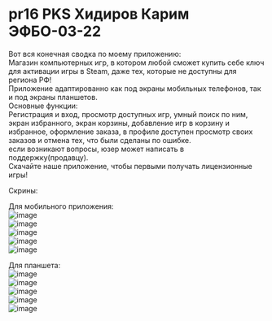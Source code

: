 # pr16 PKS Хидиров Карим ЭФБО-03-22

Вот вся конечная сводка по моему приложению:  
Магазин компьютерных игр, в котором любой сможет купить себе ключ для активации игры в Steam, даже тех, которые не доступны для региона РФ!  
Приложение адаптированно как под экраны мобильных телефонов, так и под экраны планшетов.  
Основные функции:  
Регистрация и вход, просмотр доступных игр, умный поиск по ним, экран избранного, экран корзины, добавление игр в корзину и избранное, оформление заказа, в профиле доступен просмотр своих заказов и отмена тех, что были сделаны по ошибке.  
если возникают вопросы, юзер может написать в поддержку(продавцу).  
Скачайте наше приложение, чтобы первыми получать лицензионные игры!  

Скрины:  

Для мобильного приложения:  
![image](https://github.com/user-attachments/assets/cb520df2-da86-4579-88e4-a0564b2afa2d)  
![image](https://github.com/user-attachments/assets/cb0ed6d7-6e90-49dd-94cf-2bd0f65c419a)  
![image](https://github.com/user-attachments/assets/592deee1-2aea-4ee1-a003-19146c10ba4d)  
![image](https://github.com/user-attachments/assets/978b650f-aad5-4313-bab2-577a9a6f9bba)  
![image](https://github.com/user-attachments/assets/e1909cce-42fd-424d-ba67-8fa6d2ba4116)  

  Для планшета:  
![image](https://github.com/user-attachments/assets/5766ddd8-fbdc-4fa6-a07f-d0c21328a52e)  
![image](https://github.com/user-attachments/assets/30d3fb95-c827-41f2-be96-d4cef7604628)  
![image](https://github.com/user-attachments/assets/61c1660a-ac84-4de4-98bb-f9aa2e0cd2c8)  
![image](https://github.com/user-attachments/assets/d092b54f-97d6-43da-bfb1-f5789971da3c)  
![image](https://github.com/user-attachments/assets/0fa6242f-b4b4-4c4f-9959-2a33be1c998e)
